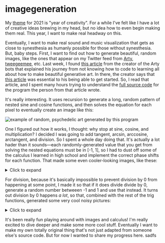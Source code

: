 # imagegeneration

My [theme](https://www.youtube.com/watch?v=NVGuFdX5guE) for 2021 is "year of creativity". For a while I've felt like I have a lot of creative ideas brewing in my head, but no idea how to even begin making them real. This year, I want to make real headway on this.

Eventually, I want to make real sound and music visualization that gets as close to synesthesia as humanly possible for those without synesthesia. But, baby steps. First, I want to find out how to generate beautiful, random images, like the ones that appear on my Twitter feed from [Arty](https://twitter.com/ArtyOriginals), [tweegeemee](https://twitter.com/tweegeemee), etc. Last week, I found [this article](https://bjbestpoet.wordpress.com/the-art-of-the-bot/) from the creator of the Arty bots that explained his journey from not knowing how to code to learning all about how to make beautiful generative art. In there, the creator says that [this article](https://jeremykun.com/2012/01/01/random-psychedelic-art/) was essential to his being able to get started. So, I read that article, and I spent many hours trying to understand the [full source code](https://github.com/j2kun/random-art/blob/main/randomart.py) for the program the person from that article wrote.

It's really interesting. It uses recursion to generate a long, random pattern of nested sine and cosine functions, and then solves the equation for each pixel to eventually create an image like this:

![example of random, psychedelic art generated by this program](https://cloud-giwd1tbtv.vercel.app/0img4.png)

One I figured out how it works, I thought: why stop at sine, cosine, and multiplication? I decided I was going to add tangent, arcsin, arccosine, arctangent, and division. So I spent a whole day doing that. It's actually a lot hader than it sounds—each randomly-generated value that you get from solving the nested equations must be in [-1, 1], so I had to dust off some of the calculus I learned in high school and implement the correct phase shifts for each function. That made some even cooler-looking images, like these:

<details>

<summary>Click to expand</summary>

![](https://cloud-cxq32dygu.vercel.app/0img1.png)
![](https://cloud-cxq32dygu.vercel.app/1img3.png)
![](https://cloud-cxq32dygu.vercel.app/2img4.png)
![](https://cloud-cxq32dygu.vercel.app/3img0.png)

</details>

For division, because it's basically impossible to prevent division by 0 from happening at some point, I made it so that if it does divide divide by 0, generate a random number betweeen -1 and 1 and use that instead. It turns out division by 0 happens _a lot_, so that, combined with the rest of the trig functions, generated some very cool noisy pictures:

<details>

<summary>Click to expand</summary>

![](https://cloud-6vtzfpf7q.vercel.app/0img0.png)
![](https://cloud-6vtzfpf7q.vercel.app/1img1.png)
![](https://cloud-6vtzfpf7q.vercel.app/2img4.png)

</details>

It's been really fun playing around with images and calculus! I'm really excited to dive deeper and make some more cool stuff. Eventually I want to make my own totally original thing that's not just adapted from someone else's source code. But for now I wanted to share my progress here. sadfs
